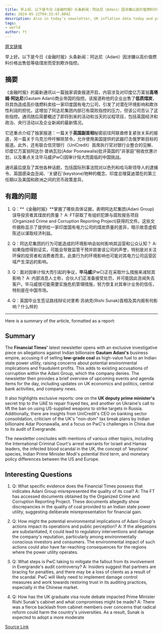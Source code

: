```yaml
---
title: 早上好。以下是今日《金融时报》头条新闻：阿达尼（Adani）因涉嫌以高价值燃料价格出售低等级煤炭而受到欺诈指控。
date: 2024-05-22T04:33:47.804Z
description: Also in today’s newsletter, UK inflation data today and profile of ICC prosecutor
tags: 
- world
author: ft
---
```


[原文链接](https://ft.com/content/80be4d26-2210-4122-bd42-267aaa55c17c)

早上好。以下是今日《金融时报》头条新闻：阿达尼（Adani）因涉嫌以高价值燃料价格出售低等级煤炭而受到欺诈指控。

## **摘要** 

《金融时报》的最新通讯以一篇独家调查报道开启，内容涉及对印度亿万富翁**高塔姆·阿达尼**(Gautam Adani)商业帝国的指控。该报道称他的企业出售了**低质煤炭**，将其伪造成高价值燃料卖给一家印度国有电力公司，引发了对潜在环境影响和欺诈性利润的担忧。这增加了阿达尼集团内部已有腐败指控的压力，但该公司否认了这些指控。通讯随后简要概述了即将到来的活动和当天的议程项目，包括英国经济和政治、央行活动以及企业新闻的最新情况。

它还重点介绍了独家报道：一篇关于**英国副首相**秘密前往阿联酋修复紧张关系的报道，另一篇关于乌克兰呼吁解除禁令，允许使用美国提供的武器打击俄罗斯目标的报道。此外，还有联合信贷银行（UniCredit）首席执行官对银行业整合的见解、印度亿万富翁阿达尔·普纳瓦拉(Adar Poonawalla)批评英国的"非家庭"税收优惠计划，以及重点关注毕马威(PwC)因审计恒大而面临的中国挑战。

通讯最后提及了其他各种话题，包括国际刑事法院对以色列和哈马斯领导人的逮捕令、英国感染血丑闻、'关键石'(keystone)物种的概念、印度总理莫迪潜在的第三任期以及美国和欧洲之间的货币政策差异。 

## **有趣的问题**

1. Q：**《金融时报》**掌握了哪些具体证据，表明阿达尼集团(Adani Group)误导投资者其煤炭的质量？
   A: FT获取了有组织犯罪与腐败报告项目(Organized Crime and Corruption Reporting Project)获得的文件。这些文件据称显示了提供给一家印度国有电力公司的煤炭质量的差异，暗示故意虚假陈述以谋取经济利益。

2. Q：阿达尼集团的行为可能造成的环境影响会如何影响其运营和公众认知？
   A: 如果指控得到证实，可能会导致监管干预并损害该公司的声誉，特别是对关注环保的投资者和消费者而言。此类行为的环境影响也可能对其电力公司运营区域产生深远的影响。

3. Q：面对因审计恒大而引起的争议，**毕马威**(PwC)正在采取什么措施来减轻其影响？
   A: 内部消息人士称，合伙人们正准备接受处罚，并可能因此丑闻失去客户。毕马威很可能需要实施危机管理措施，努力恢复对其审计业务的信任，特别是在中国市场。

4. Q：英国毕业生签证路线辩论对里希·苏纳克(Rishi Sunak)首相及其内阁有何影响？什么样的

---

Here is a summary of the article, formatted as a report: 

## **Summary**
The **Financial Times'** latest newsletter opens with an exclusive investigative piece on allegations against Indian billionaire **Gautam Adani's** business empire, accusing it of selling **low-grade coal** as high-value fuel to an Indian state power utility, raising concerns about potential environmental implications and fraudulent profits. This adds to existing accusations of corruption within the Adani Group, which the company denies. The newsletter then provides a brief overview of upcoming events and agenda items for the day, including updates on UK economics and politics, central bank activities, and company news. 

It also highlights exclusive reports: one on the **UK deputy prime minister's** secret trip to the UAE to repair frayed ties, and another on Ukraine's call to lift the ban on using US-supplied weapons to strike targets in Russia. Additionally, there are insights from UniCredit's CEO on banking sector consolidation, criticism of the UK's "non-dom" tax break plans by Indian billionaire Adar Poonawalla, and a focus on PwC's challenges in China due to its audit of Evergrande. 

The newsletter concludes with mentions of various other topics, including the International Criminal Court's arrest warrants for Israeli and Hamas leaders, the infected blood scandal in the UK, the concept of 'keystone' species, Indian Prime Minister Modi's potential third term, and monetary policy differences between the US and Europe. 

## **Interesting Questions**

1. Q: What specific evidence does the Financial Times possess that indicates Adani Group misrepresented the quality of its coal? 
A: The FT has accessed documents obtained by the Organized Crime and Corruption Reporting Project. These documents allegedly show discrepancies in the quality of coal provided to an Indian state power utility, suggesting deliberate misrepresentation for financial gain. 

2. Q: How might the potential environmental implications of Adani Group's actions impact its operations and public perception? 
A: If the allegations are substantiated, it could lead to regulatory interventions and damage the company's reputation, particularly among environmentally conscious investors and consumers. The environmental impact of such actions could also have far-reaching consequences for the regions where the power utility operates. 

3. Q: What steps is PwC taking to mitigate the fallout from its involvement in Evergrande's audit controversy? 
A: Insiders suggest that partners are bracing for penalties, and there may be a loss of clients as a result of the scandal. PwC will likely need to implement damage control measures and work towards restoring trust in its auditing practices, especially in the Chinese market. 

4. Q: How has the UK graduate visa route debate impacted Prime Minister Rishi Sunak's cabinet and what compromises might be made? 
A: There was a fierce backlash from cabinet members over concerns that radical reform could harm the country's universities. As a result, Sunak is expected to adopt a more moderate

[Source Link](https://ft.com/content/80be4d26-2210-4122-bd42-267aaa55c17c)

